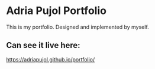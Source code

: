 # Adria Pujol Portfolio

This is my portfolio. Designed and implemented by myself.

## Can see it live here:

https://adriapujol.github.io/portfolio/

